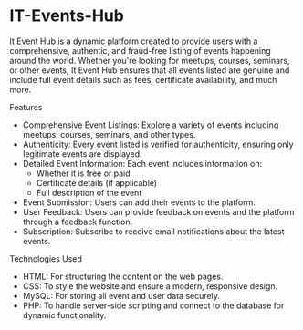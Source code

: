 # IT-Events-Hub

It Event Hub is a dynamic platform created to provide users with a comprehensive, authentic, and fraud-free listing of events happening around the world. Whether you're looking for meetups, courses, seminars, or other events, It Event Hub ensures that all events listed are genuine and include full event details such as fees, certificate availability, and much more.

Features

  * Comprehensive Event Listings: Explore a variety of events including meetups, courses, seminars, and other types.
  * Authenticity: Every event listed is verified for authenticity, ensuring only legitimate events are displayed.
  * Detailed Event Information: Each event includes information on:
    - Whether it is free or paid
    - Certificate details (if applicable)
    - Full description of the event
  * Event Submission: Users can add their events to the platform.
  * User Feedback: Users can provide feedback on events and the platform through a feedback function.
  * Subscription: Subscribe to receive email notifications about the latest events.
    
Technologies Used
  * HTML: For structuring the content on the web pages.
  * CSS: To style the website and ensure a modern, responsive design.
  * MySQL: For storing all event and user data securely.
  * PHP: To handle server-side scripting and connect to the database for dynamic functionality.
